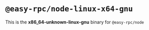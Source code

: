# `@easy-rpc/node-linux-x64-gnu`

This is the **x86_64-unknown-linux-gnu** binary for `@easy-rpc/node`

